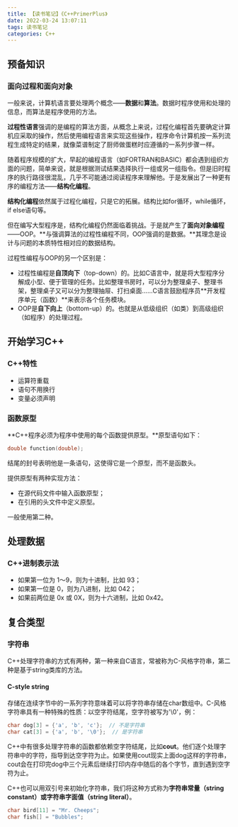 ```yaml
---
title: 【读书笔记】《C++PrimerPlus》
date: 2022-03-24 13:07:11
tags: 读书笔记
categories: C++
---
```

预备知识
---
### 面向过程和面向对象
一般来说，计算机语言要处理两个概念——**数据**和**算法**。数据时程序使用和处理的信息，而算法是程序使用的方法。

**过程性语言**强调的是编程的算法方面，从概念上来说，过程化编程首先要确定计算机应采取的操作，然后使用编程语言来实现这些操作，程序命令计算机按一系列流程生成特定的结果，就像菜谱制定了厨师做蛋糕时应遵循的一系列步骤一样。

随着程序规模的扩大，早起的编程语言（如FORTRAN和BASIC）都会遇到组织方面的问题，简单来说，就是根据测试结果选择执行一组或另一组指令。但是旧时程序的执行路径很混乱，几乎不可能通过阅读程序来理解他。于是发展出了一种更有序的编程方法——**结构化编程**。

**结构化编程**依然属于过程化编程，只是它的拓展。结构比如for循环，while循环，if else语句等。

但在编写大型程序是，结构化编程仍然面临着挑战。于是就产生了**面向对象编程**——OOP。**与强调算法的过程性编程不同，OOP强调的是数据。**其理念是设计与问题的本质特性相对应的数据结构。

过程性编程与OOP的另一个区别是：

* 过程性编程是**自顶向下**（top-down）的。比如C语言中，就是将大型程序分解成小型、便于管理的任务。比如整理书房时，可以分为整理桌子、整理书架，整理桌子又可以分为整理抽屉、打扫桌面……C语言鼓励程序员**开发程序单元（函数）**来表示各个任务模块。
* OOP是**自下向上**（bottom-up）的。也就是从低级组织（如类）到高级组织（如程序）的处理过程。
<!--more-->

开始学习C++
---
### C++特性
* 运算符重载
* 语句不用换行
* 变量必须声明

### 函数原型
**C++程序必须为程序中使用的每个函数提供原型。**原型语句如下：

```cpp
double function(double);
```

结尾的封号表明他是一条语句，这使得它是一个原型，而不是函数头。

提供原型有两种实现方法：

* 在源代码文件中输入函数原型；
* 在引用的头文件中定义原型。

一般使用第二种。

处理数据
---
### C++进制表示法
* 如果第一位为 1～9，则为十进制，比如 93；
* 如果第一位是 0，则为八进制，比如 042；
* 如果前两位是 0x 或 0X，则为十六进制，比如 0x42。

复合类型
---
### 字符串
C++处理字符串的方式有两种，第一种来自C语言，常被称为C-风格字符串，第二种是基于string类库的方法。

#### C-style string
存储在连续字节中的一系列字符意味着可以将字符串存储在char数组中。C-风格字符串具有一种特殊的性质：以空字符结尾，空字符被写为'\0'，例：

```cpp
char dog[3] = {'a', 'b', 'c'};  // 不是字符串
char cat[3] = {'a', 'b', '\0'};  // 是字符串
```

C++中有很多处理字符串的函数都依赖空字符结尾，比如**cout**。他们逐个处理字符串中的字符，指导到达空字符为止。如果使用cout现实上面dog这样的字符串，cout会在打印完dog中三个元素后继续打印内存中随后的各个字节，直到遇到空字符为止。

C++也可以用双引号来初始化字符串，我们将这种方式称为**字符串常量（string constant）**或**字符串字面值（string literal）**。

```cpp
char bird[11] = "Mr. Cheeps";
char fish[] = "Bubbles";
```